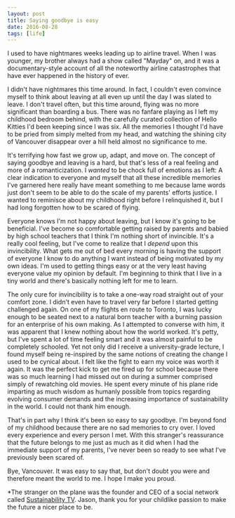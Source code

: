 ```yaml
---
layout: post
title: Saying goodbye is easy
date: 2016-08-28
tags: [life]
---
```

I used to have nightmares weeks leading up to airline travel. When I was younger, my brother always had a show called "Mayday" on, and it was a documentary-style account of all the noteworthy airline catastrophes that have ever happened in the history of ever.

I didn't have nightmares this time around. In fact, I couldn't even convince myself to think about leaving at all even up until the day I was slated to leave. I don't travel often, but this time around, flying was no more significant than boarding a bus. There was no fanfare playing as I left my childhood bedroom behind, with the carefully curated collection of Hello Kitties I'd been keeping since I was six. All the memories I thought I'd have to be pried from simply melted from my head, and watching the shining city of Vancouver disappear over a hill held almost no significance to me.

It's terrifying how fast we grow up, adapt, and move on. The concept of saying goodbye and leaving is a hard, but that's less of a real feeling and more of a romanticization. I *wanted* to be chock full of emotions as I left: A clear indication to everyone and myself that all these incredible memories I've garnered here really have meant something to me because lame words just don't seem to be able to do the scale of my parents' efforts justice. I wanted to reminisce about my childhood right before I relinquished it, but I had long forgotten how to be scared of flying.

Everyone knows I'm not happy about leaving, but I know it's going to be beneficial. I've become so comfortable getting raised by parents and babied by high school teachers that I think I'm nothing short of invincible. It's a really cool feeling, but I've come to realize that I *depend* upon this invincibility. What gets me out of bed every morning is having the support of everyone I know to do anything I want instead of being motivated by my own ideas. I'm used to getting things easy or at the very least having everyone value my opinion by default. I'm beginning to think that I live in a tiny world and there's basically nothing left for me to learn.

The only cure for invincibility is to take a one-way road straight out of your comfort zone. I didn't even have to travel very far before I started getting challenged again. On one of my flights en route to Toronto, I was lucky enough to be seated next to a natural born teacher with a burning passion for an enterprise of his own making. As I attempted to converse with him, it was apparent that I knew nothing about how the world worked. It's petty, but I've spent a lot of time feeling smart and it was almost painful to be completely schooled. Yet not only did I receive a university-grade lecture, I found myself being re-inspired by the same notions of creating the change I used to be cynical about. I felt like the fight to earn my voice was worth it again. It was the perfect kick to get me fired up for school because there was so much learning I had missed out on during a summer comprised simply of rewatching old movies. He spent every minute of his plane ride imparting as much wisdom as humanly possible from topics regarding evolving consumer demands and the increasing importance of sustainability in the world. I could not thank him enough.

That's in part why I think it's been so easy to say goodbye. I'm beyond fond of my childhood because there are no sad memories to cry over. I loved every experience and every person I met. With this stranger's reassurance that the future belongs to me just as much as it did when I had the immediate support of my parents, I've never been so ready to see what I've previously been scared of.

Bye, Vancouver. It was easy to say that, but don't doubt you were and therefore meant the world to me. I hope I make you proud.

*The stranger on the plane was the founder and CEO of a social network called [Sustainability TV](http://www.sustainabilitytelevision.com). Jason, thank you for your childlike passion to make the future a nicer place to be.

